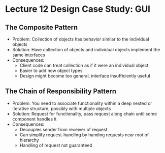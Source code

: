# Lecture 12 Design Case Study: GUI

## The Composite Pattern

* Problem: Collection of objects has behavior similar to the individual objects
* Solution: Have collection of objects and individual objects implement the same interfaces
* Consequences:
  * Client code can treat collection as if it were an individual object
  * Easier to add new object types
  * Design might become too general, interface insufficiently useful

## The Chain of Responsibility Pattern

* Problem: You need to associate functionality within a deep nested or iterative structure, possibly with multiple objects
* Solution: Request for functionality, pass request along chain until some component handles it
* Consequences:
  * Decouples sender from receiver of request
  * Can simplify request-handling by handing requests near root of hierarchy
  * Handling of request not guaranteed